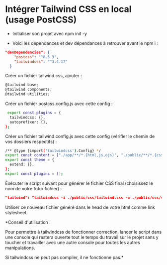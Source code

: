 # Intégrer Tailwind CSS en local (usage PostCSS)

- Initialiser son projet avec npm init -y

- Voici les dépendances et dev dépendances à retrouver avant le npm i :
```json
"devDependencies": {
    "postcss": "^8.5.3",
    "tailwindcss": "^3.4.17"
  }
```

Créer un fichier tailwind.css, ajouter : 
```js
@tailwind base;
@tailwind components;
@tailwind utilities;
```

Créer un fichier postcss.config.js avec cette config :
```bash
 export const plugins = {
  tailwindcss: {},
  autoprefixer: {},
};
```

Créer un fichier tailwind.config.js avec cette config (vérifier le chemin de vos dossiers respectifs) :
```bash
/** @type {import('tailwindcss').Config} */
export const content = ["./app/**/*.{html,js,ejs}", "./public/**/*.{css,js}"];
export const theme = {
  extend: {},
};
export const plugins = [];
```

Éxécuter le script suivant pour générer le fichier CSS final (choisissez le nom de votre futur fichier) :
```json
"tailwind": "tailwindcss -i ./public/css/tailwind.css -o ./public/css/styles.css --watch"
```

Utiliser ce nouveau fichier généré dans le head de votre html comme link stylesheet.

*Conseil d'utilisation :

Pour permettre à tailwindcss de fonctionner correction, lancer le script dans une console qui restera ouverte tout le temps du travail sur le projet sans y toucher et travailler avec une autre console pour toutes les autres manipulations.

Si tailwindcss ne peut pas compiler, il ne fonctionne pas.*
